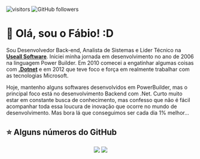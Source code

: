 ![visitors](https://visitor-badge.glitch.me/badge?page_id=fabiostefani.visitor-badge)
![GitHub followers](https://img.shields.io/github/followers/fabiostefani?style=social)

# 👋 Olá, sou o Fábio! :D

Sou Desenvolvedor Back-end, Analista de Sistemas e Lider Técnico na **[Useall Software](https://useall.com.br/)**.
Iniciei minha jornada em desenvolvimento no ano de 2006 na linguagem Power Builder.
Em 2010 comecei a engatinhar algumas coisas com **[.Dotnet](https://dotnet.microsoft.com/)** e em 2012 que teve foco e força em realmente trabalhar com as tecnologias Microsoft.

Hoje, mantenho alguns softwares desenvolvidos em PowerBuilder, mas o principal foco está no desenvolvimento Backend com .Net.
Curto muito estar em constante busca de conhecimento, mas confesso que não é fácil acompanhar toda essa loucura de inovação que ocorre no mundo de desenvolvimento. Mas bora lá que conseguimos ser cada dia 1% melhor...

## ⭐ Alguns números do GitHub

<p align = "center">
  <img src = "https://github-readme-stats.vercel.app/api?username=fabiostefani&show_icons=true&theme=merko&line_height=27">
  <img src = "https://github-readme-stats.vercel.app/api/top-langs/?username=fabiostefani&hide=css,java,html&theme=merko">
</p>
